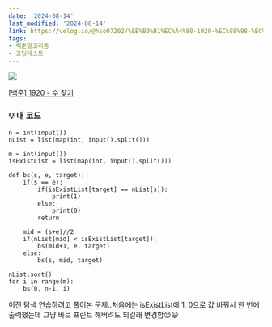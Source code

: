 ```yaml
---
date: '2024-08-14'
last_modified: '2024-08-14'
link: https://velog.io/@hso07202/%EB%B0%B1%EC%A4%80-1920-%EC%88%98-%EC%B0%BE%EA%B8%B0
tags:
- 백준알고리즘
- 코딩테스트
---
```


![](https://velog.velcdn.com/images/hso07202/post/1f29dd79-084b-432e-bc8c-388b39603902/image.png)

[[백준] 1920 - 수 찾기](https://www.acmicpc.net/problem/1920)

### 💡 내 코드
    
    
    n = int(input())
    nList = list(map(int, input().split()))
    
    m = int(input())
    isExistList = list(map(int, input().split()))
    
    def bs(s, e, target):
        if(s == e):
            if(isExistList[target] == nList[s]):
                print(1)
            else:
                print(0)
            return
    
        mid = (s+e)//2
        if(nList[mid] < isExistList[target]):
            bs(mid+1, e, target)
        else:
            bs(s, mid, target)
    
    nList.sort()
    for i in range(m):
        bs(0, n-1, i)

이진 탐색 연습하려고 풀어본 문제..처음에는 isExistList에 1, 0으로 값 바꿔서 한 번에 출력했는데 그냥 바로 프린트 해버려도 되길래 변경함😌😃